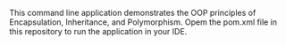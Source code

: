 This command line application demonstrates the OOP principles of Encapsulation, Inheritance, and Polymorphism.
Opem the pom.xml file in this repository to run the application in your IDE.

